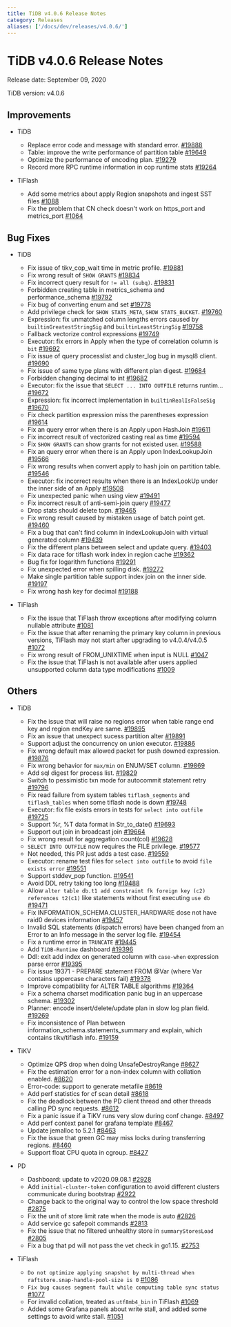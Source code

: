 ```yaml
---
title: TiDB v4.0.6 Release Notes
category: Releases
aliases: ['/docs/dev/releases/v4.0.6/']
---
```


# TiDB v4.0.6 Release Notes

Release date: September 09, 2020

TiDB version: v4.0.6

## Improvements

+ TiDB

    - Replace error code and message with standard error. [#19888](https://github.com/pingcap/tidb/pull/19888)
    - Table: improve the write performance of partition table [#19649](https://github.com/pingcap/tidb/pull/19649)
    - Optimize the performance of encoding plan. [#19279](https://github.com/pingcap/tidb/pull/19279)
    - Record more RPC runtime information in cop runtime stats [#19264](https://github.com/pingcap/tidb/pull/19264)

+ TiFlash

    - Add some metrics about apply Region snapshots and ingest SST files [#1088](https://github.com/pingcap/tics/pull/1088)
    - Fix the problem that CN check doesn't work on https_port and metrics_port [#1064](https://github.com/pingcap/tics/pull/1064)

## Bug Fixes

+ TiDB

    - Fix issue of tikv_cop_wait time in metric profile. [#19881](https://github.com/pingcap/tidb/pull/19881)
    - Fix wrong result of `SHOW GRANTS` [#19834](https://github.com/pingcap/tidb/pull/19834)
    - Fix incorrect query result for `!= all (subq)`. [#19831](https://github.com/pingcap/tidb/pull/19831)
    - Forbidden creating table in metrics_schema and performance_schema [#19792](https://github.com/pingcap/tidb/pull/19792)
    - Fix bug of converting enum and set [#19778](https://github.com/pingcap/tidb/pull/19778)
    - Add privilege check for `SHOW STATS_META`, `SHOW STATS_BUCKET`. [#19760](https://github.com/pingcap/tidb/pull/19760)
    - Expression: fix unmatched column lengths errors caused by `builtinGreatestStringSig` and `builtinLeastStringSig` [#19758](https://github.com/pingcap/tidb/pull/19758)
    - Fallback vectorize control expressions [#19749](https://github.com/pingcap/tidb/pull/19749)
    - Executor: fix errors in Apply when the type of correlation column is `bit` [#19692](https://github.com/pingcap/tidb/pull/19692)
    - Fix issue of query processlist and cluster_log bug in mysql8 client. [#19690](https://github.com/pingcap/tidb/pull/19690)
    - Fix issue of same type plans with different plan digest. [#19684](https://github.com/pingcap/tidb/pull/19684)
    - Forbidden changing decimal to int [#19682](https://github.com/pingcap/tidb/pull/19682)
    - Executor: fix the issue that `SELECT ... INTO OUTFILE` returns runtim… [#19672](https://github.com/pingcap/tidb/pull/19672)
    - Expression: fix incorrect implementation in `builtinRealIsFalseSig` [#19670](https://github.com/pingcap/tidb/pull/19670)
    - Fix check partition expression miss the parentheses expression [#19614](https://github.com/pingcap/tidb/pull/19614)
    - Fix an query error when there is an Apply upon HashJoin [#19611](https://github.com/pingcap/tidb/pull/19611)
    - Fix incorrect result of vectorized casting real as time [#19594](https://github.com/pingcap/tidb/pull/19594)
    - Fix `SHOW GRANTS` can show grants for not existed user. [#19588](https://github.com/pingcap/tidb/pull/19588)
    - Fix an query error when there is an Apply upon IndexLookupJoin [#19566](https://github.com/pingcap/tidb/pull/19566)
    - Fix wrong results when convert apply to hash join on partition table. [#19546](https://github.com/pingcap/tidb/pull/19546)
    - Executor: fix incorrect results when there is an IndexLookUp under the inner side of an Apply [#19508](https://github.com/pingcap/tidb/pull/19508)
    - Fix unexpected panic when using view [#19491](https://github.com/pingcap/tidb/pull/19491)
    - Fix incorrect result of anti-semi-join query [#19477](https://github.com/pingcap/tidb/pull/19477)
    - Drop stats should delete topn. [#19465](https://github.com/pingcap/tidb/pull/19465)
    - Fix wrong result caused by mistaken usage of batch point get. [#19460](https://github.com/pingcap/tidb/pull/19460)
    - Fix a bug that can't find column in indexLookupJoin with virtual generated column [#19439](https://github.com/pingcap/tidb/pull/19439)
    - Fix the different plans between select and update query. [#19403](https://github.com/pingcap/tidb/pull/19403)
    - Fix data race for tiflash work index in region cache [#19362](https://github.com/pingcap/tidb/pull/19362)
    - Bug fix for logarithm functions [#19291](https://github.com/pingcap/tidb/pull/19291)
    - Fix unexpected error when spilling disk. [#19272](https://github.com/pingcap/tidb/pull/19272)
    - Make single partition table support index join on the inner side. [#19197](https://github.com/pingcap/tidb/pull/19197)
    - Fix wrong hash key for decimal [#19188](https://github.com/pingcap/tidb/pull/19188)

+ TiFlash

    - Fix the issue that TiFlash throw exceptions after modifying column nullable attribute [#1081](https://github.com/pingcap/tics/pull/1081)
    - Fix the issue that after renaming the primary key column in previous versions, TiFlash may not start after upgrading to v4.0.4/v4.0.5 [#1072](https://github.com/pingcap/tics/pull/1072)
    - Fix wrong result of FROM_UNIXTIME when input is NULL [#1047](https://github.com/pingcap/tics/pull/1047)
    - Fix the issue that TiFlash is not available after users applied unsupported column data type modifications [#1009](https://github.com/pingcap/tics/pull/1009)

## Others

+ TiDB

    - Fix the issue that  will raise no regions error when table range end key and region endKey are same. [#19895](https://github.com/pingcap/tidb/pull/19895)
    - Fix an issue that unexpect sucess partition alter [#19891](https://github.com/pingcap/tidb/pull/19891)
    - Support adjust the concurrency on union executor. [#19886](https://github.com/pingcap/tidb/pull/19886)
    - Fix wrong default max allowed packet for push downed expression. [#19876](https://github.com/pingcap/tidb/pull/19876)
    - Fix wrong behavior for `max/min` on ENUM/SET column. [#19869](https://github.com/pingcap/tidb/pull/19869)
    - Add sql digest for process list. [#19829](https://github.com/pingcap/tidb/pull/19829)
    - Switch to pessimistic txn mode for autocommit statement retry [#19796](https://github.com/pingcap/tidb/pull/19796)
    - Fix read failure from system tables `tiflash_segments` and `tiflash_tables` when some tiflash node is down [#19748](https://github.com/pingcap/tidb/pull/19748)
    - Executor: fix file exists errors in tests for `select into outfile` [#19725](https://github.com/pingcap/tidb/pull/19725)
    - Support %r, %T data format in Str_to_date() [#19693](https://github.com/pingcap/tidb/pull/19693)
    - Support out join in broadcast join [#19664](https://github.com/pingcap/tidb/pull/19664)
    - Fix wrong result for aggregation count(col) [#19628](https://github.com/pingcap/tidb/pull/19628)
    - `SELECT INTO OUTFILE` now requires the FILE privilege. [#19577](https://github.com/pingcap/tidb/pull/19577)
    - Not needed, this PR just adds a test case. [#19559](https://github.com/pingcap/tidb/pull/19559)
    - Executor: rename test files for `select into outfile` to avoid `file exists error` [#19551](https://github.com/pingcap/tidb/pull/19551)
    - Support stddev_pop function. [#19541](https://github.com/pingcap/tidb/pull/19541)
    - Avoid DDL retry taking too long [#19488](https://github.com/pingcap/tidb/pull/19488)
    - Allow `alter table db.t1 add constraint fk foreign key (c2) references t2(c1)` like statements without first executing `use db` [#19471](https://github.com/pingcap/tidb/pull/19471)
    - Fix INFORMATION_SCHEMA.CLUSTER_HARDWARE dose not have raid0 devices information [#19457](https://github.com/pingcap/tidb/pull/19457)
    - Invalid SQL statements (dispatch errors) have been changed from an Error to an Info message in the server log file. [#19454](https://github.com/pingcap/tidb/pull/19454)
    - Fix a runtime error in `TRUNCATE` [#19445](https://github.com/pingcap/tidb/pull/19445)
    - Add `TiDB-Runtime` dashboard [#19396](https://github.com/pingcap/tidb/pull/19396)
    - Ddl: exit add index on generated column with `case-when` expression parse error [#19395](https://github.com/pingcap/tidb/pull/19395)
    - Fix issue 19371 - PREPARE statement FROM @Var (where Var contains uppercase characters fail) [#19378](https://github.com/pingcap/tidb/pull/19378)
    - Improve compatibility for ALTER TABLE algorithms [#19364](https://github.com/pingcap/tidb/pull/19364)
    - Fix a schema charset modification panic bug in an uppercase schema. [#19302](https://github.com/pingcap/tidb/pull/19302)
    - Planner: encode insert/delete/update plan in slow log plan field. [#19269](https://github.com/pingcap/tidb/pull/19269)
    - Fix inconsistence of Plan between information_schema.statements_summary and explain, which contains tikv/tiflash info. [#19159](https://github.com/pingcap/tidb/pull/19159)

+ TiKV

    - Optimize QPS drop when doing UnsafeDestroyRange [#8627](https://github.com/tikv/tikv/pull/8627)
    - Fix the estimation error for a non-index column with collation enabled. [#8620](https://github.com/tikv/tikv/pull/8620)
    - Error-code: support to generate metafile [#8619](https://github.com/tikv/tikv/pull/8619)
    - Add perf statistics for cf scan detail [#8618](https://github.com/tikv/tikv/pull/8618)
    - Fix the deadlock between the PD client thread and other threads calling PD sync requests. [#8612](https://github.com/tikv/tikv/pull/8612)
    - Fix a panic issue if a TiKV runs very slow during conf change. [#8497](https://github.com/tikv/tikv/pull/8497)
    - Add perf context panel for grafana template [#8467](https://github.com/tikv/tikv/pull/8467)
    - Update jemalloc to 5.2.1 [#8463](https://github.com/tikv/tikv/pull/8463)
    - Fix the issue that green GC may miss locks during transferring regions. [#8460](https://github.com/tikv/tikv/pull/8460)
    - Support float CPU quota in cgroup. [#8427](https://github.com/tikv/tikv/pull/8427)

+ PD

    - Dashboard: update to v2020.09.08.1 [#2928](https://github.com/pingcap/pd/pull/2928)
    - Add `initial-cluster-token` configuration to avoid different clusters communicate during bootstrap [#2922](https://github.com/pingcap/pd/pull/2922)
    - Change back to the original way to control the low space threshold [#2875](https://github.com/pingcap/pd/pull/2875)
    - Fix the unit of store limit rate when the mode is auto [#2826](https://github.com/pingcap/pd/pull/2826)
    - Add service gc safepoit commands [#2813](https://github.com/pingcap/pd/pull/2813)
    - Fix the issue that no filtered unhealthy store in `summaryStoresLoad` [#2805](https://github.com/pingcap/pd/pull/2805)
    - Fix a bug that pd will not pass the vet check in go1.15. [#2753](https://github.com/pingcap/pd/pull/2753)

+ TiFlash

    - `Do not optimize applying snapshot by multi-thread when raftstore.snap-handle-pool-size is 0` [#1086](https://github.com/pingcap/tics/pull/1086)
    - `Fix bug causes segment fault while computing table sync status` [#1077](https://github.com/pingcap/tics/pull/1077)
    - For invalid collation, treated as `utf8mb4_bin` in TiFlash [#1069](https://github.com/pingcap/tics/pull/1069)
    - Added some Grafana panels about write stall, and added some settings to avoid write stall. [#1051](https://github.com/pingcap/tics/pull/1051)
